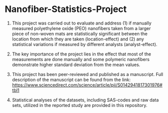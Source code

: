# Nanofiber-Statistics-Project

1. This project was carried out to evaluate and address (1) if manually measured polyethylene oxide (PEO) nanofibers taken from a larger piece of non-woven mats are statistically significant between the  location from which they are taken (location-effect) and (2) any statistical variations if measured by different analysts (analyst-effect).    

2. The key importance of the project lies in the effect that most of the measurements are done manually and some polymeric nanofibers demonstrate higher standard deviation from the mean values. 

3. This project has been peer-reviewed and published as a manuscript. Full description of the manuscript can be found from the link: https://www.sciencedirect.com/science/article/pii/S0142941817301976#tbl1

4. Statistical analyses of the datasets, including SAS-codes and raw data sets, utilized in the reported study are provided in this repository. 


